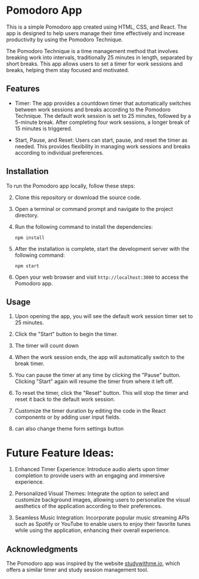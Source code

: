 # Pomodoro App

This is a simple Pomodoro app created using HTML, CSS, and React. The app is designed to help users manage their time effectively and increase productivity by using the Pomodoro Technique.

The Pomodoro Technique is a time management method that involves breaking work into intervals, traditionally 25 minutes in length, separated by short breaks. This app allows users to set a timer for work sessions and breaks, helping them stay focused and motivated.

## Features

- Timer: The app provides a countdown timer that automatically switches between work sessions and breaks according to the Pomodoro Technique. The default work session is set to 25 minutes, followed by a 5-minute break. After completing four work sessions, a longer break of 15 minutes is triggered.

- Start, Pause, and Reset: Users can start, pause, and reset the timer as needed. This provides flexibility in managing work sessions and breaks according to individual preferences.

## Installation

To run the Pomodoro app locally, follow these steps:

2. Clone this repository or download the source code.

3. Open a terminal or command prompt and navigate to the project directory.

4. Run the following command to install the dependencies:

   ```
   npm install
   ```

5. After the installation is complete, start the development server with the following command:

   ```
   npm start
   ```

6. Open your web browser and visit `http://localhost:3000` to access the Pomodoro app.

## Usage

1. Upon opening the app, you will see the default work session timer set to 25 minutes.

2. Click the "Start" button to begin the timer.

3. The timer will count down

4. When the work session ends, the app will automatically switch to the break timer.

6. You can pause the timer at any time by clicking the "Pause" button. Clicking "Start" again will resume the timer from where it left off.

7. To reset the timer, click the "Reset" button. This will stop the timer and reset it back to the default work session.

8. Customize the timer duration by editing the code in the React components or by adding user input fields.

9. can also change theme form settings button



# Future Feature Ideas:

1. Enhanced Timer Experience: Introduce audio alerts upon timer completion to provide users with an engaging and immersive experience.

2. Personalized Visual Themes: Integrate the option to select and customize background images, allowing users to personalize the visual aesthetics of the application according to their preferences.

3. Seamless Music Integration: Incorporate popular music streaming APIs such as Spotify or YouTube to enable users to enjoy their favorite tunes while using the application, enhancing their overall experience.


## Acknowledgments

The Pomodoro app was inspired by the website [studywithme.io](https://studywithme.io/), which offers a similar timer and study session management tool.
